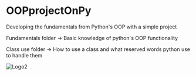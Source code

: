 # OOPprojectOnPy
Developing the fundamentals from Python's OOP with a simple project

Fundamentals folder -> Basic knowledge of python´s OOP functionality

Class use folder -> How to use a class and what reserved words python use to handle them

![Logo2](https://github.com/RogerCL24/OOPprojectOnPy/assets/90930371/0b9c3b3a-900c-43f2-88b2-7e00a2e06d30)
